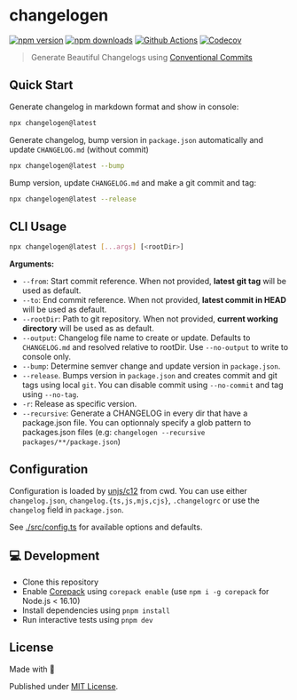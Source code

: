 # changelogen

[![npm version][npm-version-src]][npm-version-href]
[![npm downloads][npm-downloads-src]][npm-downloads-href]
[![Github Actions][github-actions-src]][github-actions-href]
[![Codecov][codecov-src]][codecov-href]

> Generate Beautiful Changelogs using [Conventional Commits](https://www.conventionalcommits.org/en/v1.0.0/)

## Quick Start

Generate changelog in markdown format and show in console:

```sh
npx changelogen@latest
```

Generate changelog, bump version in `package.json` automatically and update `CHANGELOG.md` (without commit)

```sh
npx changelogen@latest --bump
```

Bump version, update `CHANGELOG.md` and make a git commit and tag:

```sh
npx changelogen@latest --release
```

## CLI Usage

```sh
npx changelogen@latest [...args] [<rootDir>]
```

**Arguments:**

- `--from`: Start commit reference. When not provided, **latest git tag** will be used as default.
- `--to`: End commit reference. When not provided, **latest commit in HEAD** will be used as default.
- `--rootDir`: Path to git repository. When not provided, **current working directory** will be used as as default.
- `--output`: Changelog file name to create or update. Defaults to `CHANGELOG.md` and resolved relative to rootDir. Use `--no-output` to write to console only.
- `--bump`: Determine semver change and update version in `package.json`.
- `--release`. Bumps version in `package.json` and creates commit and git tags using local `git`. You can disable commit using `--no-commit` and tag using `--no-tag`.
- `-r`: Release as specific version.
- `--recursive`: Generate a CHANGELOG in every dir that have a package.json file. You can optionnaly specify a glob pattern to packages.json files (e.g: `changelogen --recursive packages/**/package.json`)

## Configuration

Configuration is loaded by [unjs/c12](https://github.com/unjs/c12) from cwd. You can use either `changelog.json`, `changelog.{ts,js,mjs,cjs}`, `.changelogrc` or use the `changelog` field in `package.json`.

See [./src/config.ts](./src/config.ts) for available options and defaults.


## 💻 Development

- Clone this repository
- Enable [Corepack](https://github.com/nodejs/corepack) using `corepack enable` (use `npm i -g corepack` for Node.js < 16.10)
- Install dependencies using `pnpm install`
- Run interactive tests using `pnpm dev`

## License

Made with 💛

Published under [MIT License](./LICENSE).

<!-- Badges -->
[npm-version-src]: https://img.shields.io/npm/v/changelogen?style=flat-square
[npm-version-href]: https://npmjs.com/package/changelogen

[npm-downloads-src]: https://img.shields.io/npm/dm/changelogen?style=flat-square
[npm-downloads-href]: https://npmjs.com/package/changelogen

[github-actions-src]: https://img.shields.io/github/workflow/status/unjs/changelogen/ci/main?style=flat-square
[github-actions-href]: https://github.com/unjs/changelogen/actions?query=workflow%3Aci

[codecov-src]: https://img.shields.io/codecov/c/gh/unjs/changelogen/main?style=flat-square
[codecov-href]: https://codecov.io/gh/unjs/changelogen
